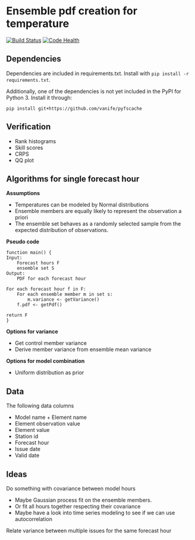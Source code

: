 # Ensemble pdf creation for temperature
[![Build Status](https://travis-ci.org/tomderuijter/probability-forecast.svg?branch=master)](https://travis-ci.org/tomderuijter/probability-forecast)
[![Code Health](https://landscape.io/github/tomderuijter/probability-forecast/master/landscape.svg?style=flat)](https://landscape.io/github/tomderuijter/probability-forecast/master)

## Dependencies
Dependencies are included in requirements.txt.
Install with ```pip install -r requirements.txt```.

Additionally, one of the dependencies is not yet included in the PyPI for Python
3. Install it through:

```
pip install git+https://github.com/vanife/pyfscache
```

## Verification
- Rank histograms
- Skill scores
- CRPS
- QQ plot

## Algorithms for single forecast hour

**Assumptions**
* Temperatures can be modeled by Normal distributions
* Ensemble members are equally likely to represent the observation a priori
* The ensemble set behaves as a randomly selected sample from the expected
distribution of observations.

**Pseudo code**
```
function main() {
Input:
    Forecast hours F
    ensemble set S
Output:
    PDF for each forecast hour

For each forecast hour f in F:
    For each ensemble member m in set s:
        m.variance <- getVariance()
    f.pdf <- getPdf()

return F
}
```

**Options for variance**
* Get control member variance
* Derive member variance from ensemble mean variance

**Options for model combination**
* Uniform distribution as prior

## Data
The following data columns
* Model name + Element name
* Element observation value
* Element value
* Station id
* Forecast hour
* Issue date
* Valid date

## Ideas
Do something with covariance between model hours
- Maybe Gaussian process fit on the ensemble members.
- Or fit all hours together respecting their covariance
- Maybe have a look into time series modeling to see if we can use autocorrelation

Relate variance between multiple issues for the same forecast hour
